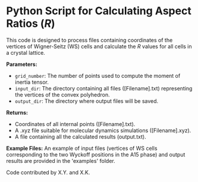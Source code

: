 # Python Script for Calculating Aspect Ratios (*R*)

This code is designed to process files containing coordinates of the vertices of Wigner-Seitz (WS) cells and calculate the *R* values for all cells in a crystal lattice.

**Parameters:**
- `grid_number`: The number of points used to compute the moment of inertia tensor.
- `input_dir`: The directory containing all files ([Filename].txt) representing the vertices of the convex polyhedron.
- `output_dir`: The directory where output files will be saved.

**Returns:**
- Coordinates of all internal points ([Filename].txt).
- A .xyz file suitable for molecular dynamics simulations ([Filename].xyz).
- A file containing all the calculated results (output.txt).

**Example Files:**
An example of input files (vertices of WS cells corresponding to the two Wyckoff positions in the A15 phase) and output results are provided in the 'examples' folder.

Code contributed by X.Y. and X.K.
